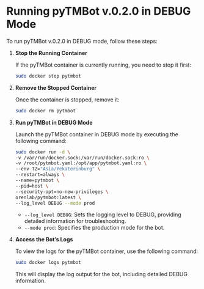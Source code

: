 # Running pyTMBot v.0.2.0 in DEBUG Mode

To run pyTMBot v.0.2.0 in DEBUG mode, follow these steps:

1. **Stop the Running Container**

   If the pyTMBot container is currently running, you need to stop it first:

   ```bash
   sudo docker stop pytmbot
   ```

2. **Remove the Stopped Container**

   Once the container is stopped, remove it:

   ```bash
   sudo docker rm pytmbot
   ```

3. **Run pyTMBot in DEBUG Mode**

   Launch the pyTMBot container in DEBUG mode by executing the following command:

   ```bash
   sudo docker run -d \
   -v /var/run/docker.sock:/var/run/docker.sock:ro \
   -v /root/pytmbot.yaml:/opt/app/pytmbot.yaml:ro \
   --env TZ="Asia/Yekaterinburg" \
   --restart=always \
   --name=pytmbot \
   --pid=host \
   --security-opt=no-new-privileges \
   orenlab/pytmbot:latest \
   --log_level DEBUG --mode prod
   ```

    - `--log_level DEBUG`: Sets the logging level to DEBUG, providing detailed information for troubleshooting.
    - `--mode prod`: Specifies the production mode for the bot.

4. **Access the Bot’s Logs**

   To view the logs for the pyTMBot container, use the following command:

   ```bash
   sudo docker logs pytmbot
   ```

   This will display the log output for the bot, including detailed DEBUG information.
